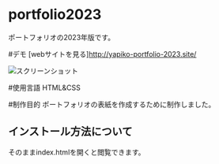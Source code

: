 # portfolio2023

ポートフォリオの2023年版です。

#デモ
[webサイトを見る]http://yapiko-portfolio-2023.site/

![スクリーンショット](https://user-images.githubusercontent.com/84828867/221348441-8cee75af-dc34-4775-80e3-68096532643a.png)

#使用言語
HTML&CSS

#制作目的
ポートフォリオの表紙を作成するために制作しました。

## インストール方法について
そのままindex.htmlを開くと閲覧できます。

